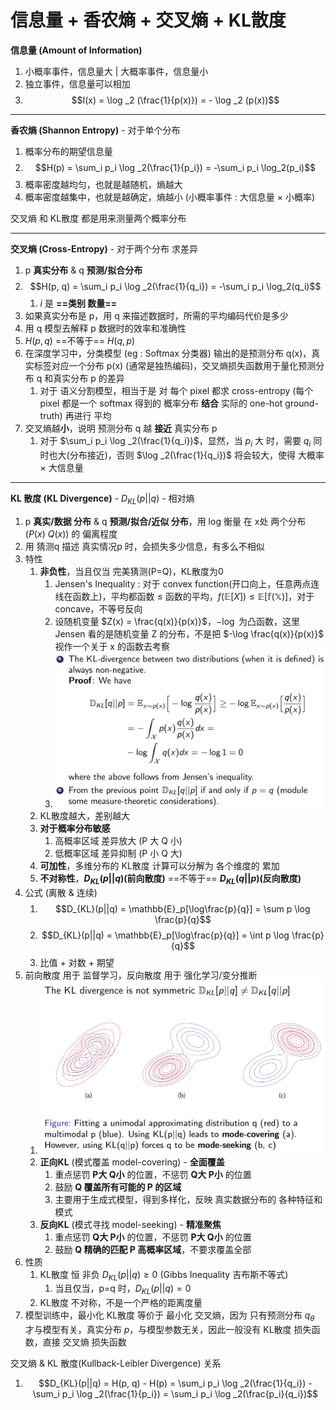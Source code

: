 # 信息量 + 香农熵 + 交叉熵 + KL散度

**信息量 (Amount of Information)**
1. 小概率事件，信息量大 | 大概率事件，信息量小
2. 独立事件，信息量可以相加
3. $$I(x) = \log _2 (\frac{1}{p(x)}) = - \log _2 (p(x))$$

---

**香农熵 (Shannon Entropy)** - 对于单个分布
1. 概率分布的期望信息量
2. $$H(p) = \sum_i p_i \log _2(\frac{1}{p_i}) = -\sum_i p_i \log_2(p_i)$$
3. 概率密度越均匀，也就是越随机，熵越大
4. 概率密度越集中，也就是越确定，熵越小 (小概率事件 : 大信息量 × 小概率)

交叉熵 和 KL散度 都是用来测量两个概率分布

---

**交叉熵 (Cross-Entropy)** - 对于两个分布 求差异
1. p **真实分布** & q **预测/拟合分布**
2. $$H(p, q) = \sum_i p_i \log _2(\frac{1}{q_i}) = -\sum_i p_i \log_2(q_i)$$
   1. $i$ 是 **==类别 数量==**
3. 如果真实分布是 p，用 q 来描述数据时，所需的平均编码代价是多少
4. 用 q 模型去解释 p 数据时的效率和准确性
5. $H(p,q)$ ==不等于== $H(q,p)$
6. 在深度学习中，分类模型 (eg : Softmax 分类器) 输出的是预测分布 q(x)，真实标签对应一个分布 p(x) (通常是独热编码)，交叉熵损失函数用于量化预测分布 q 和真实分布 p 的差异
   1. 对于 语义分割模型，相当于是 对 每个 pixel 都求 cross-entropy (每个 pixel 都是一个 softmax 得到的 概率分布 **结合** 实际的 one-hot ground-truth) 再进行 平均
7. 交叉熵越**小**，说明 预测分布 q 越 **接近** 真实分布 p
   1. 对于 $\sum_i p_i \log _2(\frac{1}{q_i})$，显然，当 $p_i$ 大 时，需要 $q_i$ 同时也大(分布接近)，否则 $\log _2(\frac{1}{q_i})$ 将会较大，使得 大概率 × 大信息量

---

**KL 散度 (KL Divergence)** - $D_{KL}(p||q)$ - 相对熵
1. p **真实/数据 分布** & q **预测/拟合/近似 分布**，用 log 衡量 在 x处 两个分布($P(x) \ Q(x)$) 的 偏离程度
2. 用 猜测q 描述 真实情况p 时，会损失多少信息，有多么不相似
3. 特性
   1. **非负性**，当且仅当 完美猜测(P=Q)，KL散度为0
      1. Jensen's Inequality : 对于 convex function(开口向上，任意两点连线在函数上)，平均都函数 ≤ 函数的平均，$f(\mathbb{E}[X]) \le \mathbb{E[f(X)]}$，对于 concave，不等号反向
      2. 设随机变量 $Z(x) = \frac{q(x)}{p(x)}$，$-\log$ 为凸函数，这里 Jensen 看的是随机变量 Z 的分布，不是把 $-\log \frac{q(x)}{p(x)}$ 视作一个关于 x 的函数去考察
      3. <img src="Pics/kl002.png" width=500>
   2. KL散度越大，差别越大
   3. **对于概率分布敏感**
      1. 高概率区域 差异放大 (P 大 Q 小)
      2. 低概率区域 差异抑制 (P 小 Q 大)
   4. **可加性**，多维分布的 KL散度 计算可以分解为 各个维度的 累加
   5. **不对称性**，**$D_{KL}(p||q)$(前向散度)** ==不等于== **$D_{KL}(q||p)$(反向散度)**
4. 公式 (离散 & 连续)
   1. $$D_{KL}(p||q) = \mathbb{E}_p[\log\frac{p}{q}] = \sum p \log \frac{p}{q}$$
   2. $$D_{KL}(p||q) = \mathbb{E}_p[\log\frac{p}{q}] = \int p \log \frac{p}{q}$$
   3. 比值 + 对数 + 期望
5. 前向散度 用于 监督学习，反向散度 用于 强化学习/变分推断
   1. <img src="Pics/kl001.png" width=500>
   2. **正向KL** (模式覆盖 model-covering) - **全面覆盖**
      1. 重点惩罚 **P大 Q小** 的位置，不惩罚 **Q大 P小** 的位置
      2. 鼓励 **Q 覆盖所有可能的 P 的区域**
      3. 主要用于生成式模型，得到多样化，反映 真实数据分布的 各种特征和模式
   3. **反向KL** (模式寻找 model-seeking) - **精准聚焦**
      1. 重点惩罚 **Q大 P小** 的位置，不惩罚 **P大 Q小** 的位置
      2. 鼓励 **Q 精确的匹配 P 高概率区域**，不要求覆盖全部
6. 性质
   1. KL散度 恒 非负 $D_{KL}(p||q) \geq 0$ (Gibbs Inequality 吉布斯不等式)
      1. 当且仅当，p=q 时，$D_{KL}(p||q) = 0$
   2. KL散度 不对称，不是一个严格的距离度量
7. 模型训练中，最小化 KL散度 等价于 最小化 交叉熵，因为 只有预测分布 $q_\theta$ 才与模型有关，真实分布 $p$，与模型参数无关，因此一般没有 KL散度 损失函数，直接 交叉熵 损失函数

交叉熵 & KL 散度(Kullback-Leibler Divergence) 关系
1. $$D_{KL}(p||q) = H(p, q) - H(p) = \sum_i p_i \log _2(\frac{1}{q_i}) - \sum_i p_i \log _2(\frac{1}{p_i}) = \sum_i p_i \log _2(\frac{p_i}{q_i})$$
